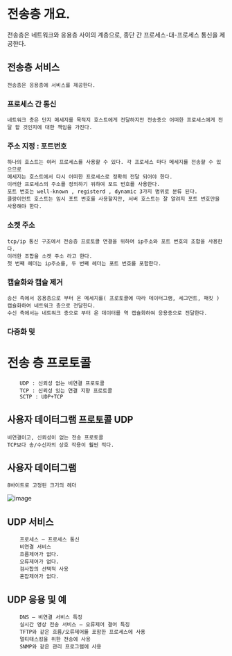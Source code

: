 # 전송층 개요.

전송층은 네트워크와 응용층 사이의 계층으로, 종단 간 프로세스-대-프로세스 통신을 제공한다.

## 전송층 서비스

    전송층은 응용층에 서비스를 제공한다.

### 프로세스 간 통신

    네트워크 층은 단지 메세지를 목적지 호스트에게 전달하지만 전송층으 어떠한 프로세스에게 전달 할 것인지에 대한 책임을 가진다.

### 주소 지정 : 포트번호

    하나의 호스트는 여러 프로세스를 사용할 수 있다. 각 프로세스 마다 메세지를 전송할 수 있으므로
    메세지는 호스트에서 다시 어떠한 프로세스로 정확히 전달 되어야 한다.
    이러한 프로세스의 주소를 정의하기 위하여 포트 번호를 사용한다. 
    포트 번호는 well-known , registerd , dynamic 3가지 범위로 분류 된다.
    클랑이언트 호스트는 임시 포트 번호를 사용할지만, 서버 호스트는 잘 알려지 포트 번호만을 사용해야 한다.

### 소켓 주소

    tcp/ip 통신 구조에서 전송층 프로토콜 연결을 위하여 ip주소와 포트 번호의 조합을 사용한다. 
    이러한 조합을 소켓 주소 라고 한다.
    첫 번째 헤더는 ip주소를, 두 번째 헤더는 포트 번호를 포함한다.


### 캡슐화와 캡슐 제거

    송신 측에서 응용층으로 부터 온 메세지를( 프로토콜에 따라 데이터그램, 세그먼트, 패킷 ) 캡슐화하여 네트워크 층으로 전달한다. 
    수신 측에서는 네트워크 층으로 부터 온 데이터를 역 캡슐화하여 응용층으로 전달한다.

### 다중화 및 




# 전송 층 프로토콜

        UDP : 신뢰성 없는 비연결 프로토콜
        TCP : 신뢰성 있는 연결 지향 프로토콜
        SCTP : UDP+TCP
        
## 사용자 데이터그램 프로토콜 UDP

    비연결이고, 신뢰성이 없는 전송 프로토콜
    TCP보다 송/수신자의 상호 작용이 훨씬 적다.

## 사용자 데이터그램

    8바이트로 고정된 크기의 헤더

![image](https://user-images.githubusercontent.com/43804441/51531750-a5a24380-1e81-11e9-8940-a2df88ca5da4.png)

## UDP 서비스

        프로세스 – 프로세스 통신
        비연결 서비스
        흐름제어가 없다.
        오류제어가 없다.
        검사합의 선택적 사용
        혼잡제어가 없다.

## UDP 응용 및 예

        DNS – 비연결 서비스 특징
        실시간 영상 전송 서비스 – 오류제어 결어 특징
        TFTP와 같은 흐름/오류제어를 포함한 프로세스에 사용
        멀티태스킹을 위한 전송에 사용
        SNMP와 같은 관리 프로그램에 사용




